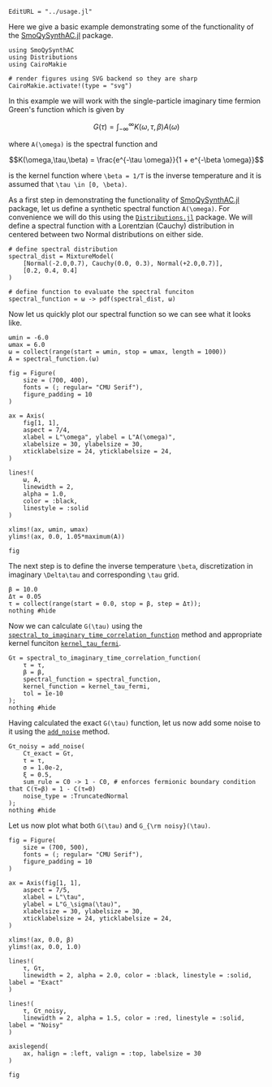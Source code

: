 ```@meta
EditURL = "../usage.jl"
```

Here we give a basic example demonstrating some of the functionality of the
[SmoQySynthAC.jl](https://github.com/SmoQySuite/SmoQySynthAC.jl.git) package.

````@example usage
using SmoQySynthAC
using Distributions
using CairoMakie

# render figures using SVG backend so they are sharp
CairoMakie.activate!(type = "svg")
````

In this example we will work with the single-particle imaginary time fermion Green's function
which is given by
```math
G(\tau) = \int_{-\infty}^\infty K(\omega,\tau,\beta) A(\omega)
```
where ``A(\omega)`` is the spectral function and
```math
K(\omega,\tau,\beta) = \frac{e^{-\tau \omega}}{1 + e^{-\beta \omega}}
```
is the kernel function where ``\beta = 1/T`` is the inverse temperature and it is assumed that
``\tau \in [0, \beta)``.

As a first step in demonstrating the functionality of [SmoQySynthAC.jl](https://github.com/SmoQySuite/SmoQySynthAC.jl.git) package,
let us define a synthetic spectral function ``A(\omega)``.
For convenience we will do this using the [`Distributions.jl`](https://github.com/JuliaStats/Distributions.jl.git) package.
We will define a spectral function with a Lorentzian (Cauchy) distribution in centered between two Normal distributions on either side.

````@example usage
# define spectral distribution
spectral_dist = MixtureModel(
    [Normal(-2.0,0.7), Cauchy(0.0, 0.3), Normal(+2.0,0.7)],
    [0.2, 0.4, 0.4]
)

# define function to evaluate the spectral funciton
spectral_function = ω -> pdf(spectral_dist, ω)
````

Now let us quickly plot our spectral function so we can see what it looks like.

````@example usage
ωmin = -6.0
ωmax = 6.0
ω = collect(range(start = ωmin, stop = ωmax, length = 1000))
A = spectral_function.(ω)

fig = Figure(
    size = (700, 400),
    fonts = (; regular= "CMU Serif"),
    figure_padding = 10
)

ax = Axis(
    fig[1, 1],
    aspect = 7/4,
    xlabel = L"\omega", ylabel = L"A(\omega)",
    xlabelsize = 30, ylabelsize = 30,
    xticklabelsize = 24, yticklabelsize = 24,
)

lines!(
    ω, A,
    linewidth = 2,
    alpha = 1.0,
    color = :black,
    linestyle = :solid
)

xlims!(ax, ωmin, ωmax)
ylims!(ax, 0.0, 1.05*maximum(A))

fig
````

The next step is to define the inverse temperature ``\beta``, discretization in imaginary ``\Delta\tau``
and corresponding ``\tau`` grid.

````@example usage
β = 10.0
Δτ = 0.05
τ = collect(range(start = 0.0, stop = β, step = Δτ));
nothing #hide
````

Now we can calculate ``G(\tau)`` using the [`spectral_to_imaginary_time_correlation_function`](@ref)
method and appropriate kernel funciton [`kernel_tau_fermi`](@ref).

````@example usage
Gτ = spectral_to_imaginary_time_correlation_function(
    τ = τ,
    β = β,
    spectral_function = spectral_function,
    kernel_function = kernel_tau_fermi,
    tol = 1e-10
);
nothing #hide
````

Having calculated the exact ``G(\tau)`` function, let us now add some noise to it using the
[`add_noise`](@ref) method.

````@example usage
Gτ_noisy = add_noise(
    Cτ_exact = Gτ,
    τ = τ,
    σ = 1.0e-2,
    ξ = 0.5,
    sum_rule = C0 -> 1 - C0, # enforces fermionic boundary condition that C(τ=β) = 1 - C(τ=0)
    noise_type = :TruncatedNormal
);
nothing #hide
````

Let us now plot what both ``G(\tau)`` and ``G_{\rm noisy}(\tau)``.

````@example usage
fig = Figure(
    size = (700, 500),
    fonts = (; regular= "CMU Serif"),
    figure_padding = 10
)

ax = Axis(fig[1, 1],
    aspect = 7/5,
    xlabel = L"\tau",
    ylabel = L"G_\sigma(\tau)",
    xlabelsize = 30, ylabelsize = 30,
    xticklabelsize = 24, yticklabelsize = 24,
)

xlims!(ax, 0.0, β)
ylims!(ax, 0.0, 1.0)

lines!(
    τ, Gτ,
    linewidth = 2, alpha = 2.0, color = :black, linestyle = :solid, label = "Exact"
)

lines!(
    τ, Gτ_noisy,
    linewidth = 2, alpha = 1.5, color = :red, linestyle = :solid, label = "Noisy"
)

axislegend(
    ax, halign = :left, valign = :top, labelsize = 30
)

fig
````

